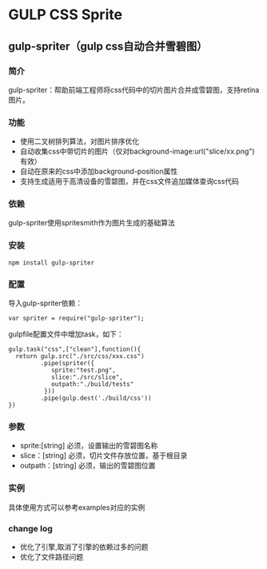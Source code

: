 GULP CSS Sprite
===============

gulp-spriter（gulp css自动合并雪碧图）
---------------------------------------

### 简介
gulp-spriter：帮助前端工程师将css代码中的切片图片合并成雪碧图，支持retina图片。

### 功能
* 使用二叉树排列算法，对图片排序优化
* 自动收集css中带切片的图片（仅对background-image:url("slice/xx.png")有效）
* 自动在原来的css中添加background-position属性
* 支持生成适用于高清设备的雪碧图，并在css文件追加媒体查询css代码

### 依赖
gulp-spriter使用spritesmith作为图片生成的基础算法


### 安装
```
npm install gulp-spriter
```

### 配置
导入gulp-spriter依赖：

```
var spriter = require("gulp-spriter");

```

gulpfile配置文件中增加task，如下：
```
gulp.task("css",["clean"],function(){
  return gulp.src("./src/css/xxx.css")
         .pipe(spriter({
            sprite:"test.png",
            slice:"./src/slice",
            outpath:"./build/tests"
          }))
         .pipe(gulp.dest('./build/css'))
})
```

### 参数
* sprite:[string] 必须，设置输出的雪碧图名称
* slice：[string] 必须，切片文件存放位置，基于根目录
* outpath：[string] 必须，输出的雪碧图位置


### 实例
具体使用方式可以参考examples对应的实例

### change log
* 优化了引擎,取消了引擎的依赖过多的问题
* 优化了文件路径问题